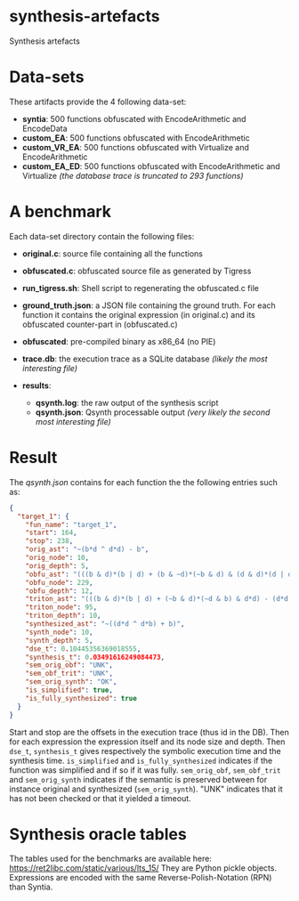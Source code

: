 # synthesis-artefacts
Synthesis artefacts


# Data-sets

These artifacts provide the 4 following data-set:

* **syntia**: 500 functions obfuscated with EncodeArithmetic and EncodeData
* **custom_EA**: 500 functions obfuscated with EncodeArithmetic
* **custom_VR_EA**: 500 functions obfuscated with Virtualize and EncodeArithmetic
* **custom_EA_ED**: 500 functions obfuscated with EncodeArithmetic and Virtualize
  *(the database trace is truncated to 293 functions)*

# A benchmark

Each data-set directory contain the following files:

* **original.c**: source file containing all the functions
* **obfuscated.c**: obfuscated source file as generated by Tigress
* **run_tigress.sh**: Shell script to regenerating the obfuscated.c file
* **ground_truth.json**: a JSON file containing the ground truth. For each function it
  contains the original expression (in original.c) and its obfuscated counter-part in (obfuscated.c)
* **obfuscated**: pre-compiled binary as x86_64 (no PIE)
* **trace.db**: the execution trace as a SQLite database *(likely the most interesting file)*
* **results**:

    *  **qsynth.log**: the raw output of the synthesis script
    *  **qsynth.json**: Qsynth processable output *(very likely the second most interesting file)*

# Result

The *qsynth.json* contains for each function the the following entries such as:

```json
{
  "target_1": {
    "fun_name": "target_1",
    "start": 164,
    "stop": 238,
    "orig_ast": "~(b*d ^ d*d) - b",
    "orig_node": 10,
    "orig_depth": 5,
    "obfu_ast": "(((b & d)*(b | d) + (b & ~d)*(~b & d) & (d & d)*(d | d) + (d & ~d)*(~d & d)) - ((b & d)*(b | d) + (b & ~d)*(~b & d) | (d & d)*(d | d) + (d & ~d)*(~d & d)) - 1 ^ b) - ((~(((b & d)*(b | d) + (b & ~d)*(~b & d) & (d & d)*(d | d) + (d & ~d)*(~d & d)) - ((b & d)*(b | d) + (b & ~d)*(~b & d) | (d & d)*(d | d) + (d & ~d)*(~d & d)) - 1) & b) + (~(((b & d)*(b | d) + (b & ~d)*(~b & d) & (d & d)*(d | d) + (d & ~d)*(~d & d)) - ((b & d)*(b | d) + (b & ~d)*(~b & d) | (d & d)*(d | d) + (d & ~d)*(~d & d)) - 1) & b))",
    "obfu_node": 229,
    "obfu_depth": 12,
    "triton_ast": "(((b & d)*(b | d) + (~b & d)*(~d & b) & d*d) - (d*d | (b & d)*(b | d) + (~b & d)*(~d & b)) - 1 ^ b) - (((d*d ^ (b & d)*(b | d) + (~b & d)*(~d & b)) & b) + ((d*d ^ (b & d)*(b | d) + (~b & d)*(~d & b)) & b))",
    "triton_node": 95,
    "triton_depth": 10,
    "synthesized_ast": "~((d*d ^ d*b) + b)",
    "synth_node": 10,
    "synth_depth": 5,
    "dse_t": 0.10445356369018555,
    "synthesis_t": 0.03491616249084473,
    "sem_orig_obf": "UNK",
    "sem_obf_trit": "UNK",
    "sem_orig_synth": "OK",
    "is_simplified": true,
    "is_fully_synthesized": true
  }
}
```

Start and stop are the offsets in the execution trace (thus id in the DB). Then for each
expression the expression itself and its node size and depth. Then ``dse_t``, ``synthesis_t`` gives
respectively the symbolic execution time and the synthesis time. ``is_simplified`` and ``is_fully_synthesized``
indicates if the function was simplified and if so if it was fully. ``sem_orig_obf``, ``sem_obf_trit``
and ``sem_orig_synth`` indicates if the semantic is preserved between for instance original and synthesized
(``sem_orig_synth``). "UNK" indicates that it has not been checked or that it yielded a timeout.


# Synthesis oracle tables

The tables used for the benchmarks are available here: https://ret2libc.com/static/various/lts_15/
They are Python pickle objects. Expressions are encoded with the same Reverse-Polish-Notation (RPN)
than Syntia.
